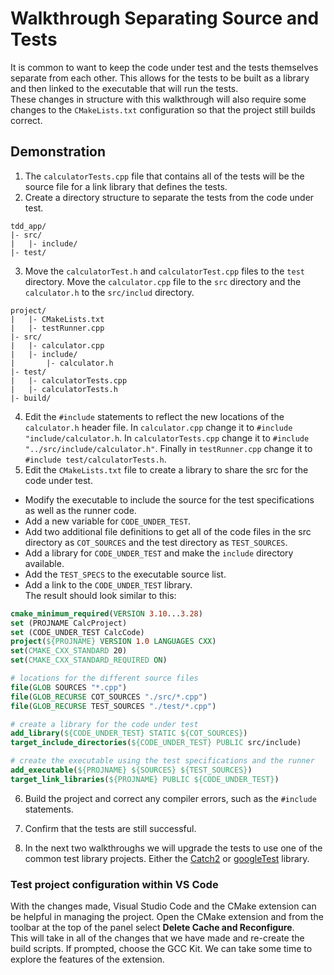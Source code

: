 # Walkthrough Separating Source and Tests
It is common to want to keep the code under test and the tests themselves separate from each other.  This allows for the tests to be built as a library and then linked to the executable that will run the tests.  
These changes in structure with this walkthrough will also require some changes to the `CMakeLists.txt` configuration so that the project still builds correct.  
## Demonstration
1. The `calculatorTests.cpp` file that contains all of the tests will be the source file for a link library that defines the tests.
2. Create a directory structure to separate the tests from the code under test.  
```
tdd_app/
|- src/
|   |- include/
|- test/
```
3. Move the `calculatorTest.h` and `calculatorTest.cpp` files to the `test` directory.  Move the `calculator.cpp` file to the `src` directory and the `calculator.h` to the `src/includ` directory.
```
project/
|   |- CMakeLists.txt
|   |- testRunner.cpp
|- src/
|   |- calculator.cpp
|   |- include/
|       |- calculator.h
|- test/
|   |- calculatorTests.cpp
|   |- calculatorTests.h
|- build/
```
4. Edit the `#include` statements to reflect the new locations of the `calculator.h` header file.  In `calculator.cpp` change it to `#include "include/calculator.h`.  In `calculatorTests.cpp` change it to `#include "../src/include/calculator.h"`.  Finally in `testRunner.cpp` change it to `#include test/calculatorTests.h`.
5. Edit the `CMakeLists.txt` file to create a library to share the src for the code under test. 
- Modify the executable to include the source for the test specifications as well as the runner code. 
- Add a new variable for `CODE_UNDER_TEST`.  
- Add two additional file definitions to get all of the code files in the src directory as `COT_SOURCES` and the test directory as `TEST_SOURCES`.  
- Add a library for `CODE_UNDER_TEST` and make the `include` directory available.  
- Add the `TEST_SPECS` to the executable source list.
- Add a link to the `CODE_UNDER_TEST` library.   
The result should look similar to this:
```cmake
cmake_minimum_required(VERSION 3.10...3.28)
set (PROJNAME CalcProject)
set (CODE_UNDER_TEST CalcCode)
project(${PROJNAME} VERSION 1.0 LANGUAGES CXX)
set(CMAKE_CXX_STANDARD 20)
set(CMAKE_CXX_STANDARD_REQUIRED ON)

# locations for the different source files
file(GLOB SOURCES "*.cpp")
file(GLOB_RECURSE COT_SOURCES "./src/*.cpp")
file(GLOB_RECURSE TEST_SOURCES "./test/*.cpp")

# create a library for the code under test
add_library(${CODE_UNDER_TEST} STATIC ${COT_SOURCES})
target_include_directories(${CODE_UNDER_TEST} PUBLIC src/include)

# create the executable using the test specifications and the runner
add_executable(${PROJNAME} ${SOURCES} ${TEST_SOURCES})
target_link_libraries(${PROJNAME} PUBLIC ${CODE_UNDER_TEST})

```
6. Build the project and correct any compiler errors, such as the `#include` statements.  

7. Confirm that the tests are still successful.

8. In the next two walkthroughs we will upgrade the tests to use one of the common test library projects.  Either the [Catch2](./04_catch2_setup.md) or [googleTest](./05_gtest_setup.md) library.

### Test project configuration within VS Code
With the changes made, Visual Studio Code and the CMake extension can be helpful in managing the project.  Open the CMake extension and from the toolbar at the top of the panel select **Delete Cache and Reconfigure**.  
    This will take in all of the changes that we have made and re-create the build scripts.  If prompted, choose the GCC Kit.  We can take some time to explore the features of the extension.  